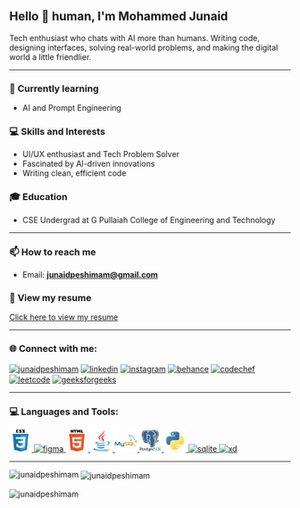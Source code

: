 ## Hello 👋 human,               I'm **Mohammed Junaid**

Tech enthusiast who chats with AI more than humans. Writing code, designing interfaces, solving real-world problems, and making the digital world a little friendlier.

---

### 🌱 **Currently learning**
- AI and Prompt Engineering

### 💻 **Skills and Interests**
- UI/UX enthusiast and Tech Problem Solver
- Fascinated by AI-driven innovations
- Writing clean, efficient code

### 🎓 **Education**
- CSE Undergrad at G Pullaiah College of Engineering and Technology

---

### 📫 **How to reach me**
- Email: **junaidpeshimam@gmail.com**

### 📄 **View my resume**
[Click here to view my resume](https://1drv.ms/b/c/39326eacdd4f0cac/ERJxRzL-Pl1EmJZoIbYHU3cBZr4HzAdh51j2S_TWMmrikA?e=1jI7Ww)

---

### 🌐 **Connect with me:**
<p align="left">
  <a href="https://twitter.com/junaidpeshimam" target="blank"><img align="center" src="https://raw.githubusercontent.com/rahuldkjain/github-profile-readme-generator/master/src/images/icons/Social/twitter.svg" alt="junaidpeshimam" height="30" width="40" /></a>
  <a href="https://linkedin.com/in/peshimam-mohammed-junaid-353a1a246" target="blank"><img align="center" src="https://raw.githubusercontent.com/rahuldkjain/github-profile-readme-generator/master/src/images/icons/Social/linked-in-alt.svg" alt="linkedin" height="30" width="40" /></a>
  <a href="https://instagram.com/aahiljunaid" target="blank"><img align="center" src="https://raw.githubusercontent.com/rahuldkjain/github-profile-readme-generator/master/src/images/icons/Social/instagram.svg" alt="instagram" height="30" width="40" /></a>
  <a href="https://www.behance.net/junaidpeshimam" target="blank"><img align="center" src="https://raw.githubusercontent.com/rahuldkjain/github-profile-readme-generator/master/src/images/icons/Social/behance.svg" alt="behance" height="30" width="40" /></a>
  <a href="https://www.codechef.com/users/junaidpeshimam" target="blank"><img align="center" src="https://cdn.jsdelivr.net/npm/simple-icons@3.1.0/icons/codechef.svg" alt="codechef" height="30" width="40" /></a>
  <a href="https://www.leetcode.com/junaidpeshimam" target="blank"><img align="center" src="https://raw.githubusercontent.com/rahuldkjain/github-profile-readme-generator/master/src/images/icons/Social/leet-code.svg" alt="leetcode" height="30" width="40" /></a>
  <a href="https://auth.geeksforgeeks.org/user/https://www.geeksforgeeks.org/user/junaidpeshimam/" target="blank"><img align="center" src="https://raw.githubusercontent.com/rahuldkjain/github-profile-readme-generator/master/src/images/icons/Social/geeks-for-geeks.svg" alt="geeksforgeeks" height="30" width="40" /></a>
</p>

---

### 💻 **Languages and Tools:**
<p align="left">
  <a href="https://www.w3schools.com/css/" target="_blank" rel="noreferrer">
    <img src="https://raw.githubusercontent.com/devicons/devicon/master/icons/css3/css3-original-wordmark.svg" alt="css3" width="40" height="40"/>
  </a> 
  <a href="https://www.figma.com/" target="_blank" rel="noreferrer">
    <img src="https://www.vectorlogo.zone/logos/figma/figma-icon.svg" alt="figma" width="40" height="40"/>
  </a>
  <a href="https://www.w3.org/html/" target="_blank" rel="noreferrer">
    <img src="https://raw.githubusercontent.com/devicons/devicon/master/icons/html5/html5-original-wordmark.svg" alt="html5" width="40" height="40"/>
  </a>
  <a href="https://www.java.com" target="_blank" rel="noreferrer">
    <img src="https://raw.githubusercontent.com/devicons/devicon/master/icons/java/java-original.svg" alt="java" width="40" height="40"/>
  </a>
  <a href="https://www.mysql.com/" target="_blank" rel="noreferrer">
    <img src="https://raw.githubusercontent.com/devicons/devicon/master/icons/mysql/mysql-original-wordmark.svg" alt="mysql" width="40" height="40"/>
  </a>
  <a href="https://www.postgresql.org" target="_blank" rel="noreferrer">
    <img src="https://raw.githubusercontent.com/devicons/devicon/master/icons/postgresql/postgresql-original-wordmark.svg" alt="postgresql" width="40" height="40"/>
  </a>
  <a href="https://www.python.org" target="_blank" rel="noreferrer">
    <img src="https://raw.githubusercontent.com/devicons/devicon/master/icons/python/python-original.svg" alt="python" width="40" height="40"/>
  </a>
  <a href="https://www.sqlite.org/" target="_blank" rel="noreferrer">
    <img src="https://www.vectorlogo.zone/logos/sqlite/sqlite-icon.svg" alt="sqlite" width="40" height="40"/>
  </a>
  <a href="https://www.adobe.com/products/xd.html" target="_blank" rel="noreferrer">
    <img src="https://cdn.worldvectorlogo.com/logos/adobe-xd.svg" alt="xd" width="40" height="40"/>
  </a>
</p>

---

<p><img align="left" src="https://github-readme-stats.vercel.app/api/top-langs?username=junaidpeshimam&show_icons=true&locale=en&layout=compact" alt="junaidpeshimam" /></p>

<p>&nbsp;<img align="center" src="https://github-readme-stats.vercel.app/api?username=junaidpeshimam&show_icons=true&locale=en" alt="junaidpeshimam" /></p>

<p><img align="center" src="https://github-readme-streak-stats.herokuapp.com/?user=junaidpeshimam&" alt="junaidpeshimam" /></p>
